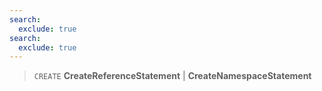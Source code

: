 ```yaml
---
search:
  exclude: true
search:
  exclude: true
---
```

<!--start-->

> `CREATE`
      **CreateReferenceStatement** | **CreateNamespaceStatement**
  
